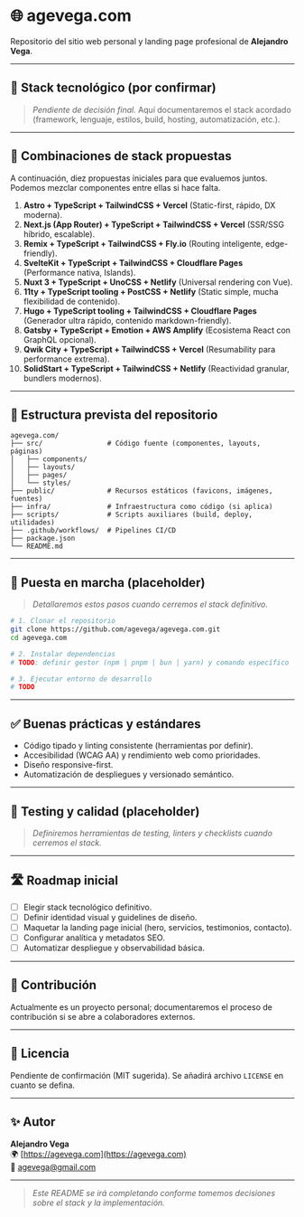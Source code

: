 # 🌐 agevega.com

Repositorio del sitio web personal y landing page profesional de **Alejandro Vega**.

---

## 🧱 Stack tecnológico (por confirmar)
> _Pendiente de decisión final._ Aquí documentaremos el stack acordado (framework, lenguaje, estilos, build, hosting, automatización, etc.).

---

## 🔁 Combinaciones de stack propuestas
A continuación, diez propuestas iniciales para que evaluemos juntos. Podemos mezclar componentes entre ellas si hace falta.

1. **Astro + TypeScript + TailwindCSS + Vercel** (Static-first, rápido, DX moderna).
2. **Next.js (App Router) + TypeScript + TailwindCSS + Vercel** (SSR/SSG híbrido, escalable).
3. **Remix + TypeScript + TailwindCSS + Fly.io** (Routing inteligente, edge-friendly).
4. **SvelteKit + TypeScript + TailwindCSS + Cloudflare Pages** (Performance nativa, Islands).
5. **Nuxt 3 + TypeScript + UnoCSS + Netlify** (Universal rendering con Vue).
6. **11ty + TypeScript tooling + PostCSS + Netlify** (Static simple, mucha flexibilidad de contenido).
7. **Hugo + TypeScript tooling + TailwindCSS + Cloudflare Pages** (Generador ultra rápido, contenido markdown-friendly).
8. **Gatsby + TypeScript + Emotion + AWS Amplify** (Ecosistema React con GraphQL opcional).
9. **Qwik City + TypeScript + TailwindCSS + Vercel** (Resumability para performance extrema).
10. **SolidStart + TypeScript + TailwindCSS + Netlify** (Reactividad granular, bundlers modernos).

---

## 📁 Estructura prevista del repositorio
```
agevega.com/
├── src/                # Código fuente (componentes, layouts, páginas)
│   ├── components/
│   ├── layouts/
│   ├── pages/
│   └── styles/
├── public/             # Recursos estáticos (favicons, imágenes, fuentes)
├── infra/              # Infraestructura como código (si aplica)
├── scripts/            # Scripts auxiliares (build, deploy, utilidades)
├── .github/workflows/  # Pipelines CI/CD
├── package.json
└── README.md
```

---

## 🚀 Puesta en marcha (placeholder)
> _Detallaremos estos pasos cuando cerremos el stack definitivo._

```bash
# 1. Clonar el repositorio
git clone https://github.com/agevega/agevega.com.git
cd agevega.com

# 2. Instalar dependencias
# TODO: definir gestor (npm | pnpm | bun | yarn) y comando específico

# 3. Ejecutar entorno de desarrollo
# TODO
```

---

## ✅ Buenas prácticas y estándares
- Código tipado y linting consistente (herramientas por definir).
- Accesibilidad (WCAG AA) y rendimiento web como prioridades.
- Diseño responsive-first.
- Automatización de despliegues y versionado semántico.

---

## 🧪 Testing y calidad (placeholder)
> _Definiremos herramientas de testing, linters y checklists cuando cerremos el stack._

---

## 🛣️ Roadmap inicial
- [ ] Elegir stack tecnológico definitivo.
- [ ] Definir identidad visual y guidelines de diseño.
- [ ] Maquetar la landing page inicial (hero, servicios, testimonios, contacto).
- [ ] Configurar analítica y metadatos SEO.
- [ ] Automatizar despliegue y observabilidad básica.

---

## 🤝 Contribución
Actualmente es un proyecto personal; documentaremos el proceso de contribución si se abre a colaboradores externos.

---

## 📄 Licencia
Pendiente de confirmación (MIT sugerida). Se añadirá archivo `LICENSE` en cuanto se defina.

---

## ✨ Autor
**Alejandro Vega**  
🌍 [https://agevega.com](https://agevega.com)  
📧 agevega@gmail.com

---

> _Este README se irá completando conforme tomemos decisiones sobre el stack y la implementación._
